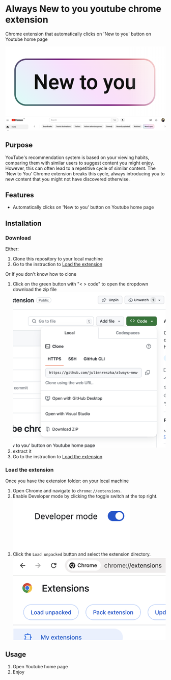# Always New to you youtube chrome extension

Chrome extension that automatically clicks on 'New to you' button on Youtube home page

![Screenshot of New to you button](screenshots/screenshot-1.png)
![Screenshot of New to you button in Youtube UI](screenshots/screenshot-2.png)

## Purpose

YouTube's recommendation system is based on your viewing habits, comparing them with similar users to suggest content you might enjoy. However, this can often lead to a repetitive cycle of similar content. The 'New to You' Chrome extension breaks this cycle, always introducing you to new content that you might not have discovered otherwise.

## Features

- Automatically clicks on 'New to you' button on Youtube home page

## Installation

### Download

Either:

1. Clone this repository to your local machine
2. Go to the instruction to [Load the extension](#load-the-extension)

Or If you don't know how to clone

1. Click on the green button with "< > code" to open the dropdown download the zip file ![Screenshot of Download zip button](screenshots/download-zip.png)
2. extract it
3. Go to the instruction to [Load the extension](#load-the-extension)

### Load the extension

Once you have the extension folder: on your local machine

1. Open Chrome and navigate to `chrome://extensions`.
2. Enable Developer mode by clicking the toggle switch at the top right. ![Screenshot of Developer mode toggle](screenshots/developer-mode.png)
3. Click the `Load unpacked` button and select the extension directory. ![Screenshot of Load unpacked button](screenshots/load-unpacked.png)

## Usage

1. Open Youtube home page
2. Enjoy
